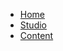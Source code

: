 -   [Home](/)
-   [Studio](docs/studios/hollywood/studioInfo.md)
-   [Content](docs/content/guide.md)
